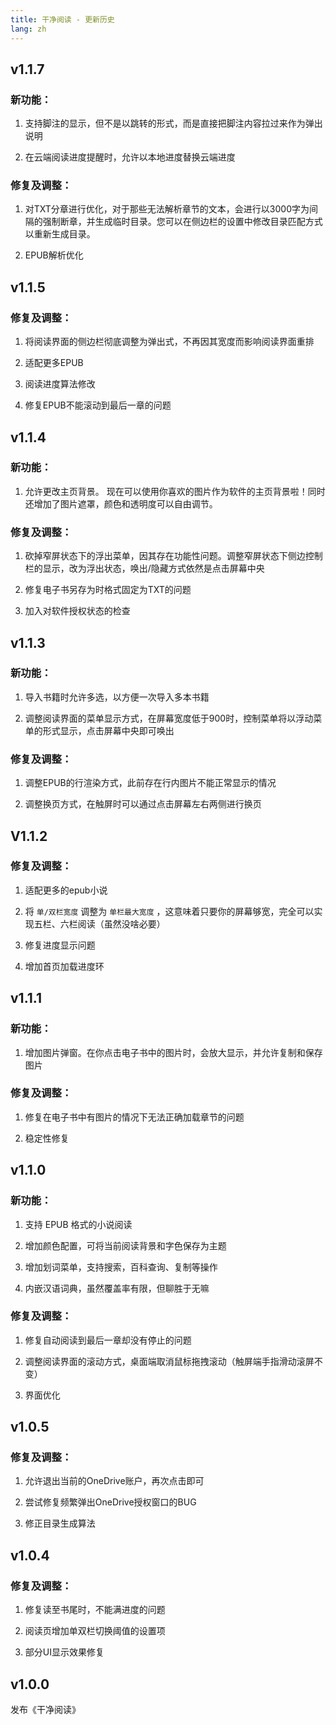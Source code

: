 ```yaml
---
title: 干净阅读 - 更新历史
lang: zh
---
```


## v1.1.7

### 新功能：

1. 支持脚注的显示，但不是以跳转的形式，而是直接把脚注内容拉过来作为弹出说明

2. 在云端阅读进度提醒时，允许以本地进度替换云端进度

### 修复及调整：

1. 对TXT分章进行优化，对于那些无法解析章节的文本，会进行以3000字为间隔的强制断章，并生成临时目录。您可以在侧边栏的设置中修改目录匹配方式以重新生成目录。

2. EPUB解析优化

## v1.1.5

### 修复及调整：

1. 将阅读界面的侧边栏彻底调整为弹出式，不再因其宽度而影响阅读界面重排

2. 适配更多EPUB

3. 阅读进度算法修改

4. 修复EPUB不能滚动到最后一章的问题

## v1.1.4

### 新功能：

1. 允许更改主页背景。
	现在可以使用你喜欢的图片作为软件的主页背景啦！同时还增加了图片遮罩，颜色和透明度可以自由调节。

### 修复及调整：

1. 砍掉窄屏状态下的浮出菜单，因其存在功能性问题。调整窄屏状态下侧边控制栏的显示，改为浮出状态，唤出/隐藏方式依然是点击屏幕中央

2. 修复电子书另存为时格式固定为TXT的问题

3. 加入对软件授权状态的检查

## v1.1.3

### 新功能：

1. 导入书籍时允许多选，以方便一次导入多本书籍

2. 调整阅读界面的菜单显示方式，在屏幕宽度低于900时，控制菜单将以浮动菜单的形式显示，点击屏幕中央即可唤出

### 修复及调整：

1. 调整EPUB的行渲染方式，此前存在行内图片不能正常显示的情况

2. 调整换页方式，在触屏时可以通过点击屏幕左右两侧进行换页

## V1.1.2

### 修复及调整：

1. 适配更多的epub小说

2. 将 `单/双栏宽度` 调整为 `单栏最大宽度` ，这意味着只要你的屏幕够宽，完全可以实现五栏、六栏阅读（虽然没啥必要）

3. 修复进度显示问题

4. 增加首页加载进度环

## v1.1.1

### 新功能：

1. 增加图片弹窗。在你点击电子书中的图片时，会放大显示，并允许复制和保存图片

### 修复及调整：

1. 修复在电子书中有图片的情况下无法正确加载章节的问题

2. 稳定性修复

## v1.1.0

### 新功能：

1. 支持 EPUB 格式的小说阅读

2. 增加颜色配置，可将当前阅读背景和字色保存为主题

3. 增加划词菜单，支持搜索，百科查询、复制等操作

4. 内嵌汉语词典，虽然覆盖率有限，但聊胜于无嘛

### 修复及调整：

1. 修复自动阅读到最后一章却没有停止的问题

2. 调整阅读界面的滚动方式，桌面端取消鼠标拖拽滚动（触屏端手指滑动滚屏不变）

3. 界面优化

## v1.0.5

### 修复及调整：

1. 允许退出当前的OneDrive账户，再次点击即可

2. 尝试修复频繁弹出OneDrive授权窗口的BUG

3. 修正目录生成算法

## v1.0.4

### 修复及调整：

1. 修复读至书尾时，不能满进度的问题

2. 阅读页增加单双栏切换阈值的设置项

3. 部分UI显示效果修复

## v1.0.0

发布《干净阅读》